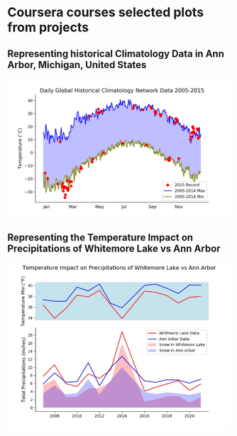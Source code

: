 # Coursera courses selected plots from projects

## Representing historical Climatology Data in Ann Arbor, Michigan, United States

![Daily Global Historical Climatology Network Data](/projects/Coursera/Assignment_2.jpeg)

##  Representing the Temperature Impact on Precipitations of Whitemore Lake vs Ann Arbor

![Temp Impact on Precipitations](/projects/Coursera/assignment4.jpeg)
